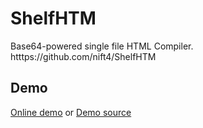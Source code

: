 # ShelfHTM
Base64-powered single file HTML Compiler.
htttps://github.com/nift4/ShelfHTM
## Demo
[Online demo](https://nift4.github.io/ShelfHTM/demo/bin/index.html) or [Demo source](https://github.com/nift4/ShelfHTM/tree/gh-pages/demo/)
